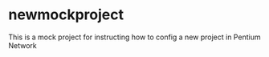 # newmockproject
This is a mock project for instructing how to config a new project in Pentium Network

